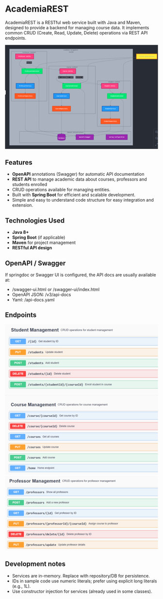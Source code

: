 # AcademiaREST

AcademiaREST is a RESTful web service built with Java and Maven, designed to provide a backend for managing course data. It implements common CRUD (Create, Read, Update, Delete) operations via REST API endpoints.

![Bonded Context](/src/main/resources/static/bonded-context.png)

## Features
- **OpenAPI** annotations (Swagger) for automatic API documentation
- **REST API** to manage academic data about courses, professors and students enrolled 
- CRUD operations available for managing entities.
- Built with **Spring Boot** for efficient and scalable development.
- Simple and easy to understand code structure for easy integration and extension.

## Technologies Used
- **Java 8+**
- **Spring Boot** (if applicable)
- **Maven** for project management
- **RESTful API design**

## OpenAPI / Swagger
If springdoc or Swagger UI is configured, the API docs are usually available at:
- /swagger-ui.html or /swagger-ui/index.html
- OpenAPI JSON: /v3/api-docs
- Yaml: /api-docs.yaml

## Endpoints
![Student Management](src/main/resources/static/student-management.png)
![Course Management](/src/main/resources/static/course-management.png)
![Professor Management](/src/main/resources/static/professor-management.png)

## Development notes
- Services are in-memory. Replace with repository/DB for persistence.
- IDs in sample code use numeric literals; prefer using explicit long literals (e.g., 1L).
- Use constructor injection for services (already used in some classes).


